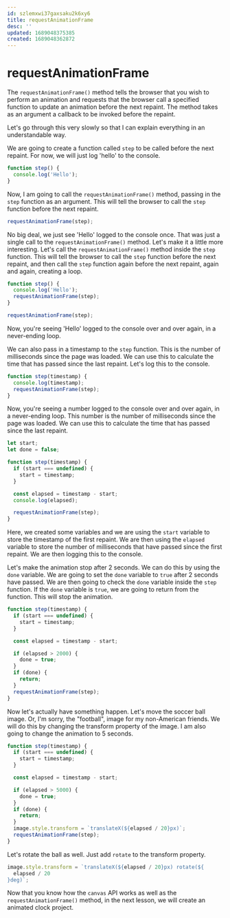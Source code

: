 ```yaml
---
id: szlemxwi37gaxsaku2k6xy6
title: requestAnimationFrame
desc: ''
updated: 1689048375385
created: 1689048362872
---
```

# requestAnimationFrame

The `requestAnimationFrame()` method tells the browser that you wish to perform an animation and requests that the browser call a specified function to update an animation before the next repaint. The method takes as an argument a callback to be invoked before the repaint.

Let's go through this very slowly so that I can explain everything in an understandable way.

We are going to create a function called `step` to be called before the next repaint. For now, we will just log 'hello' to the console.

```js
function step() {
  console.log('Hello');
}
```

Now, I am going to call the `requestAnimationFrame()` method, passing in the `step` function as an argument. This will tell the browser to call the `step` function before the next repaint.

```js
requestAnimationFrame(step);
```

No big deal, we just see 'Hello' logged to the console once. That was just a single call to the `requestAnimationFrame()` method. Let's make it a little more interesting. Let's call the `requestAnimationFrame()` method inside the `step` function. This will tell the browser to call the `step` function before the next repaint, and then call the `step` function again before the next repaint, again and again, creating a loop.

```js
function step() {
  console.log('Hello');
  requestAnimationFrame(step);
}

requestAnimationFrame(step);
```

Now, you're seeing 'Hello' logged to the console over and over again, in a never-ending loop.

We can also pass in a timestamp to the `step` function. This is the number of milliseconds since the page was loaded. We can use this to calculate the time that has passed since the last repaint. Let's log this to the console.

```js
function step(timestamp) {
  console.log(timestamp);
  requestAnimationFrame(step);
}
```

Now, you're seeing a number logged to the console over and over again, in a never-ending loop. This number is the number of milliseconds since the page was loaded. We can use this to calculate the time that has passed since the last repaint.

```js
let start;
let done = false;

function step(timestamp) {
  if (start === undefined) {
    start = timestamp;
  }

  const elapsed = timestamp - start;
  console.log(elapsed);

  requestAnimationFrame(step);
}
```

Here, we created some variables and we are using the `start` variable to store the timestamp of the first repaint. We are then using the `elapsed` variable to store the number of milliseconds that have passed since the first repaint. We are then logging this to the console.

Let's make the animation stop after 2 seconds. We can do this by using the `done` variable. We are going to set the `done` variable to `true` after 2 seconds have passed. We are then going to check the `done` variable inside the `step` function. If the `done` variable is `true`, we are going to return from the function. This will stop the animation.

```js
function step(timestamp) {
  if (start === undefined) {
    start = timestamp;
  }

  const elapsed = timestamp - start;

  if (elapsed > 2000) {
    done = true;
  }
  if (done) {
    return;
  }
  requestAnimationFrame(step);
}
```

Now let's actually have something happen. Let's move the soccer ball image. Or, I'm sorry, the "football", image for my non-American friends. We will do this by changing the transform property of the image. I am also going to change the animation to 5 seconds.

```js
function step(timestamp) {
  if (start === undefined) {
    start = timestamp;
  }

  const elapsed = timestamp - start;

  if (elapsed > 5000) {
    done = true;
  }
  if (done) {
    return;
  }
  image.style.transform = `translateX(${elapsed / 20}px)`;
  requestAnimationFrame(step);
}
```

Let's rotate the ball as well. Just add `rotate` to the transform property.

```js
image.style.transform = `translateX(${elapsed / 20}px) rotate(${
  elapsed / 20
}deg)`;
```

Now that you know how the `canvas` API works as well as the `requestAnimationFrame()` method, in the next lesson, we will create an animated clock project.
